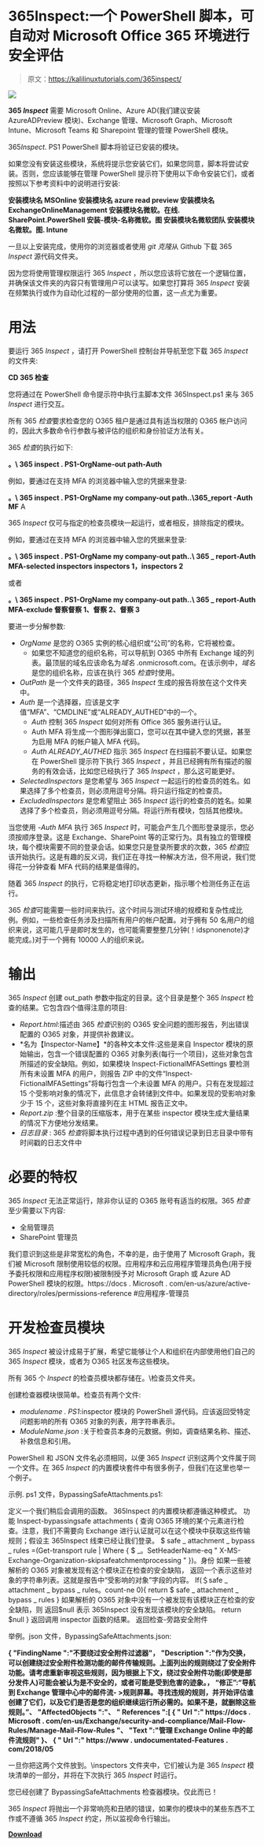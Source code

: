 # 365Inspect:一个 PowerShell 脚本，可自动对 Microsoft Office 365 环境进行安全评估

> 原文：<https://kalilinuxtutorials.com/365inspect/>

[![](img//dfd7a733c82c661250bccb5109b11935.png)](https://blogger.googleusercontent.com/img/b/R29vZ2xl/AVvXsEij5QrG5U69qJNHfoa0D2jUaXIhlOlWXFy-hf8vEVn0s8-S07mD2EB9X0F8x0Xltq73oUJWXD4vb0e-5aTNNhiT5efUuux_4A7jzEFYOW7W-ZXbxmG04IZnXtrNSL8u_ZWhg_FS2e9cfmF2sbsVUd3VBiD2tsXy5E6lZ1XTTrq9ihkqX-Y92HoSiXCg/s728/365.png)

**365 *Inspect*** 需要 Microsoft Online、Azure AD(我们建议安装 AzureADPreview 模块)、Exchange 管理、Microsoft Graph、Microsoft Intune、Microsoft Teams 和 Sharepoint 管理的管理 PowerShell 模块。

365*Inspect*. PS1 PowerShell 脚本将验证已安装的模块。

如果您没有安装这些模块，系统将提示您安装它们，如果您同意，脚本将尝试安装。否则，您应该能够在管理 PowerShell 提示符下使用以下命令安装它们，或者按照以下参考资料中的说明进行安装:

**安装模块名 MSOnline
安装模块名 azure read preview
安装模块名 ExchangeOnlineManagement
安装模块名微软。在线. SharePoint.PowerShell
安装-模块-名称微软。图
安装模块名微软团队
安装模块名微软。图. Intune**

一旦以上安装完成，使用你的浏览器或者使用 *git 克隆*从 Github 下载 365 *Inspect* 源代码文件夹。

因为您将使用管理权限运行 365 *Inspect* ，所以您应该将它放在一个逻辑位置，并确保该文件夹的内容只有管理用户可以读写。如果您打算将 365 *Inspect* 安装在频繁执行或作为自动化过程的一部分使用的位置，这一点尤为重要。

# 用法

要运行 365 *Inspect* ，请打开 PowerShell 控制台并导航至您下载 365 *Inspect* 的文件夹:

**CD 365 检查**

您将通过在 PowerShell 命令提示符中执行主脚本文件 365Inspect.ps1 来与 365 *Inspect* 进行交互。

所有 365 *检查*要求检查您的 O365 租户是通过具有适当权限的 O365 帐户访问的，因此大多数命令行参数与被评估的组织和身份验证方法有关。

365 *检查*的执行如下:

**。\ 365 inspect . PS1-OrgName-out path-Auth**

例如，要通过在支持 MFA 的浏览器中输入您的凭据来登录:

**。\ 365 inspect . PS1-OrgName my company-out path..\365_report -Auth MF** A

365 *Inspect* 仅可与指定的检查员模块一起运行，或者相反，排除指定的模块。

例如，要通过在支持 MFA 的浏览器中输入您的凭据来登录:

**。\ 365 inspect . PS1-OrgName my company-out path..\ 365 _ report-Auth MFA-selected inspectors inspectors 1，inspectors 2**

或者

**。\ 365 inspect . PS1-OrgName my company-out path..\ 365 _ report-Auth MFA-exclude 督察督察 1、督察 2、督察 3**

要进一步分解参数:

*   *OrgName* 是您的 O365 实例的核心组织或“公司”的名称，它将被检查。
    *   如果您不知道您的组织名称，可以导航到 O365 中所有 Exchange 域的列表。最顶层的域名应该命名为*域名* .onmicrosoft.com。在该示例中，*域名*是您的组织名称，应该在执行 365 *检查*时使用。
*   *OutPath* 是一个文件夹的路径，365 *Inspect* 生成的报告将放在这个文件夹中。
*   *Auth* 是一个选择器，应该是文字值“MFA”、“CMDLINE”或“ALREADY_AUTHED”中的一个。
    *   *Auth* 控制 365 *Inspect* 如何对所有 Office 365 服务进行认证。
    *   Auth MFA 将生成一个图形弹出窗口，您可以在其中键入您的凭据，甚至为启用 MFA 的帐户输入 MFA 代码。
    *   *Auth ALREADY_AUTHED* 指示 365 *Inspect* 在扫描前不要认证。如果您在 PowerShell 提示符下执行 365 *Inspect* ，并且已经拥有所有描述的服务的有效会话，比如您已经执行了 365 *Inspect* ，那么这可能更好。
*   *SelectedInspectors* 是您希望与 365 *Inspect* 一起运行的检查员的姓名。如果选择了多个检查员，则必须用逗号分隔。将只运行指定的检查员。
*   *ExcludedInspectors* 是您希望阻止 365 *Inspect* 运行的检查员的姓名。如果选择了多个检查员，则必须用逗号分隔。将运行所有模块，包括其他模块。

当您使用 *-Auth MFA* 执行 365 *Inspect* 时，可能会产生几个图形登录提示，您必须按顺序登录。这是 Exchange、SharePoint 等的正常行为。具有独立的管理模块，每个模块需要不同的登录会话。如果您只是登录所要求的次数，365 *检查*应该开始执行。这是有趣的反义词，我们正在寻找一种解决方法，但不用说，我们觉得花一分钟查看 MFA 代码的结果是值得的。

随着 365 *Inspect* 的执行，它将稳定地打印状态更新，指示哪个检测任务正在运行。

365 *检查*可能需要一些时间来执行。这个时间与测试环境的规模和复杂性成比例。例如，一些检查任务涉及扫描所有用户的帐户配置。对于拥有 50 名用户的组织来说，这可能几乎是即时发生的，也可能需要整整几分钟(！idspnonenote)才能完成。)对于一个拥有 10000 人的组织来说。

# 输出

365 *Inspect* 创建 out_path 参数中指定的目录。这个目录是整个 365 *Inspect* 检查的结果。它包含四个值得注意的项目:

*   *Report.html*:描述由 365 *检查*识别的 O365 安全问题的图形报告，列出错误配置的 O365 对象，并提供补救建议。
*   *名为【Inspector-Name】*的各种文本文件:这些是来自 Inspector 模块的原始输出，包含一个错误配置的 O365 对象列表(每行一个项目)，这些对象包含所描述的安全缺陷。例如，如果模块 Inspect-FictionalMFASettings 要检测所有未设置 MFA 的用户，则报告 ZIP 中的文件“Inspect-FictionalMFASettings”将每行包含一个未设置 MFA 的用户。只有在发现超过 15 个受影响对象的情况下，此信息才会转储到文件中。如果发现的受影响对象少于 15 个，这些对象将直接列在主 HTML 报告正文中。
*   *Report.zip* :整个目录的压缩版本，用于在某些 inspector 模块生成大量结果的情况下方便地分发结果。
*   *日志目录* : 365 *检查*将脚本执行过程中遇到的任何错误记录到日志目录中带有时间戳的日志文件中

# 必要的特权

365 *Inspect* 无法正常运行，除非你认证的 O365 账号有适当的权限。365 *检查*至少需要以下内容:

*   全局管理员
*   SharePoint 管理员

我们意识到这些是非常宽松的角色，不幸的是，由于使用了 Microsoft Graph，我们被 Microsoft 限制使用较低的权限。应用程序和云应用程序管理员角色(用于授予委托权限和应用程序权限)被限制授予对 Microsoft Graph 或 Azure AD PowerShell 模块的权限。https://docs . Microsoft . com/en-us/azure/active-directory/roles/permissions-reference #应用程序-管理员

# 开发检查员模块

365 *Inspect* 被设计成易于扩展，希望它能够让个人和组织在内部使用他们自己的 365 *Inspect* 模块，或者为 O365 社区发布这些模块。

所有 365 个 *Inspect* 的检查员模块都存储在。\检查员文件夹。

创建检查器模块很简单。检查员有两个文件:

*   *modulename . PS1*:inspector 模块的 PowerShell 源代码。应该返回受特定问题影响的所有 O365 对象的列表，用字符串表示。
*   *ModuleName.json* :关于检查员本身的元数据。例如，调查结果名称、描述、补救信息和引用。

PowerShell 和 JSON 文件名必须相同，以便 365 *Inspect* 识别这两个文件属于同一个文件。在 365 *Inspect* 的内置模块套件中有很多例子，但我们在这里也举一个例子。

示例. ps1 文件，BypassingSafeAttachments.ps1:

定义一个我们稍后会调用的函数。
365Inspect 的内置模块都遵循这种模式。
功能 Inspect-bypassingsafe attachments {
查询 O365 环境的某个元素进行检查。注意，我们不需要向 Exchange
进行认证就可以在这个模块中获取这些传输规则；假设主 365Inspect 线束已经让我们登录。
$ safe _ attachment _ bypass _ rules =(Get-transport rule | Where { $ _。SetHeaderName-eq " X-MS-Exchange-Organization-skipsafeatchmentprocessing " })。身份
如果一些被解析的 O365 对象被发现有这个模块正在检查的安全缺陷，
返回一个表示这些对象的字符串列表。这就是报告中“受影响的对象”字段的内容。
If(＄safe _ attachment _ bypass _ rules。count-ne 0){
return $ safe _ attachment _ bypass _ rules
}
如果解析的 O365 对象中没有一个被发现有该模块正在检查的安全缺陷，则
返回$null 表示 365Inspect 没有发现该模块的安全缺陷。
return $null
}
返回调用 inspector 函数的结果。
返回检查-旁路安全附件

举例。json 文件，BypassingSafeAttachments.json:

**{
"FindingName ":"不要绕过安全附件过滤器"，
"Description ":"作为交换，可以创建绕过安全附件检测功能的邮件传输规则。上面列出的规则绕过了安全附件功能。请考虑重新审视这些规则，因为根据上下文，绕过安全附件功能(即使是部分发件人)可能会被认为是不安全的，或者可能是受到危害的迹象。，
“修正”:“导航到 Exchange 管理中心中的邮件流- >规则屏幕。寻找违规的规则，并开始评估谁创建了它们，以及它们是否是您的组织继续运行所必需的。如果不是，就删除这些规则。”、
"AffectedObjects ":"、
" References ":[
{
" Url ":" https://docs . Microsoft . com/en-us/Exchange/security-and-compliance/Mail-Flow-Rules/Manage-Mail-Flow-Rules "、
"Text ":"管理 Exchange Online 中的邮件流规则"
}、
{
" Url ":" https://www . undocumentated-Features . com/2018/05**

一旦你把这两个文件放到。\inspectors 文件夹中，它们被认为是 365 *Inspect* 模块清单的一部分，并将在下次执行 365 *Inspect* 时运行。

您已经创建了 BypassingSafeAttachments 检查器模块。仅此而已！

365 *Inspect* 将抛出一个非常响亮和丑陋的错误，如果你的模块中的某些东西不工作或不遵循 365 *Inspect* 约定，所以监视命令行输出。

[**Download**](https://github.com/soteria-security/365Inspect)